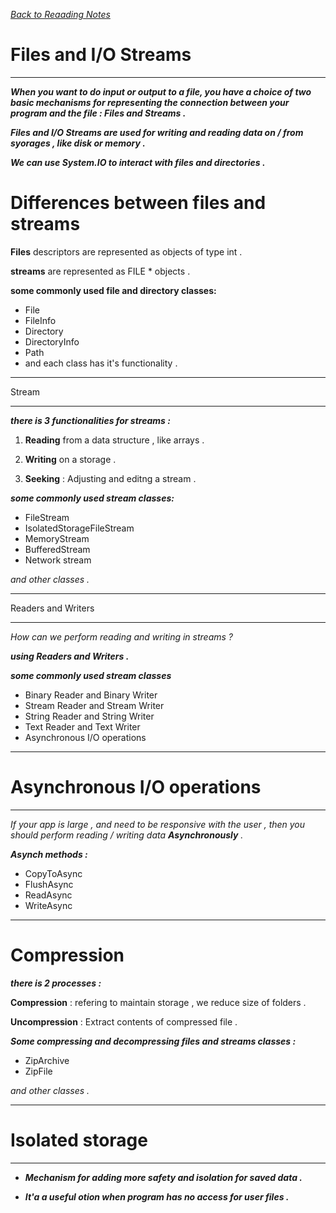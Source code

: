 *[Back to Reaading Notes](/README.md)*

# Files and I/O Streams

---

***When you want to do input or output to a file, you have a choice of two basic mechanisms for representing the connection between your program and the file : Files and Streams .***
 

***Files and I/O Streams are used for writing and reading data on / from syorages , like disk or memory .***
 

***We can use System.IO to interact with files and directories .***
 

# Differences between files and streams
 

**Files** descriptors are represented as objects of type int .


**streams** are represented as FILE * objects .
 

**some commonly used file and directory classes:**

 

- File
- FileInfo
- Directory
- DirectoryInfo
- Path
- and each class has it's functionality .

---

Stream

---

***there is 3 functionalities for streams :***

1. **Reading** from a data structure , like arrays .

2.  **Writing** on a storage .

3.  **Seeking** : Adjusting and editng a stream .

 

***some commonly used stream classes:***

 

- FileStream
- IsolatedStorageFileStream
- MemoryStream
- BufferedStream
- Network stream 

*and other classes .*

 ---

Readers and Writers 

---


*How can we perform reading and writing in streams ?*

***using Readers and Writers .***

***some commonly used stream classes***

 

- Binary Reader and Binary Writer 
- Stream Reader and Stream Writer
- String Reader and String Writer
- Text Reader and Text Writer
- Asynchronous I/O operations

---

# Asynchronous I/O operations

---
 

*If your app is large , and need to be responsive with the user , then you should perform reading / writing data **Asynchronously** .*

 

***Asynch methods :***

 

- CopyToAsync
- FlushAsync
- ReadAsync
- WriteAsync 


 ---



# Compression


***there is 2 processes :***

**Compression** : refering to maintain storage , we reduce size of folders .

**Uncompression** : Extract contents of compressed file .

 

***Some compressing and decompressing files and streams classes :***

- ZipArchive
- ZipFile

*and other classes .*

 ---

# Isolated storage

 ---

- ***Mechanism for adding more safety and isolation  for saved data .***

- ***It'a a useful otion when program has no access for user files .***


